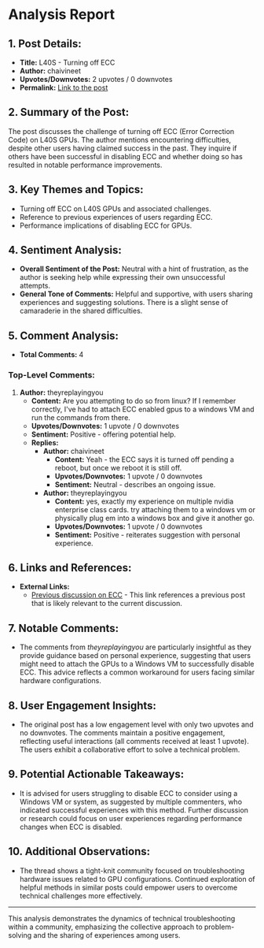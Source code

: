 # Analysis Report

## 1. Post Details:
- **Title:** L40S - Turning off ECC
- **Author:** chaivineet
- **Upvotes/Downvotes:** 2 upvotes / 0 downvotes
- **Permalink:** [Link to the post](https://www.reddit.com/r/LocalLLaMA/comments/1hglqy1/l40s_turning_off_ecc/)

## 2. Summary of the Post:
The post discusses the challenge of turning off ECC (Error Correction Code) on L40S GPUs. The author mentions encountering difficulties, despite other users having claimed success in the past. They inquire if others have been successful in disabling ECC and whether doing so has resulted in notable performance improvements.

## 3. Key Themes and Topics:
- Turning off ECC on L40S GPUs and associated challenges.
- Reference to previous experiences of users regarding ECC.
- Performance implications of disabling ECC for GPUs.

## 4. Sentiment Analysis:
- **Overall Sentiment of the Post:** Neutral with a hint of frustration, as the author is seeking help while expressing their own unsuccessful attempts.
- **General Tone of Comments:** Helpful and supportive, with users sharing experiences and suggesting solutions. There is a slight sense of camaraderie in the shared difficulties.

## 5. Comment Analysis:
- **Total Comments:** 4

### Top-Level Comments:
1. **Author:** theyreplayingyou
   - **Content:** Are you attempting to do so from linux? If I remember correctly, I've had to attach ECC enabled gpus to a windows VM and run the commands from there.
   - **Upvotes/Downvotes:** 1 upvote / 0 downvotes
   - **Sentiment:** Positive - offering potential help.
   - **Replies:**
     - **Author:** chaivineet
       - **Content:** Yeah - the ECC says it is turned off pending a reboot, but once we reboot it is still off.
       - **Upvotes/Downvotes:** 1 upvote / 0 downvotes
       - **Sentiment:** Neutral - describes an ongoing issue.
     - **Author:** theyreplayingyou
       - **Content:** yes, exactly my experience on multiple nvidia enterprise class cards. try attaching them to a windows vm or physically plug em into a windows box and give it another go.
       - **Upvotes/Downvotes:** 1 upvote / 0 downvotes
       - **Sentiment:** Positive - reiterates suggestion with personal experience.

## 6. Links and References:
- **External Links:**
  - [Previous discussion on ECC](https://old.reddit.com/r/LocalLLaMA/comments/1cobmgu/real_vs_advertised_memory_of_l40s_and_a6000/) - This link references a previous post that is likely relevant to the current discussion.

## 7. Notable Comments:
- The comments from *theyreplayingyou* are particularly insightful as they provide guidance based on personal experience, suggesting that users might need to attach the GPUs to a Windows VM to successfully disable ECC. This advice reflects a common workaround for users facing similar hardware configurations.

## 8. User Engagement Insights:
- The original post has a low engagement level with only two upvotes and no downvotes. The comments maintain a positive engagement, reflecting useful interactions (all comments received at least 1 upvote). The users exhibit a collaborative effort to solve a technical problem.

## 9. Potential Actionable Takeaways:
- It is advised for users struggling to disable ECC to consider using a Windows VM or system, as suggested by multiple commenters, who indicated successful experiences with this method. Further discussion or research could focus on user experiences regarding performance changes when ECC is disabled.

## 10. Additional Observations:
- The thread shows a tight-knit community focused on troubleshooting hardware issues related to GPU configurations. Continued exploration of helpful methods in similar posts could empower users to overcome technical challenges more effectively. 

--- 

This analysis demonstrates the dynamics of technical troubleshooting within a community, emphasizing the collective approach to problem-solving and the sharing of experiences among users.